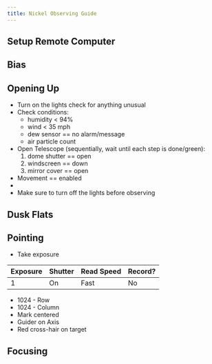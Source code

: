 ```yaml
---
title: Nickel Observing Guide
---
```

## Setup Remote Computer
## Bias
## Opening Up
* Turn on the lights check for anything unusual
* Check conditions:
	* humidity < 94%
	* wind < 35 mph
	* dew sensor == no alarm/message
	* air particle count
* Open Telescope (sequentially, wait until each step is done/green):
	1. dome shutter == open
	2. windscreen == down
	3. mirror cover == open
* Movement == enabled
* 
* Make sure to turn off the lights before observing
## Dusk Flats
## Pointing
* Take exposure

|Exposure|Shutter|Read Speed|Record?|
|---|---|---|---|
| 1 | On | Fast | No |

* 1024 - Row
* 1024 - Column
* Mark centered
* Guider on Axis
* Red cross-hair on target
## Focusing
<!--stackedit_data:
eyJoaXN0b3J5IjpbLTcyMTMwNjU4NF19
-->